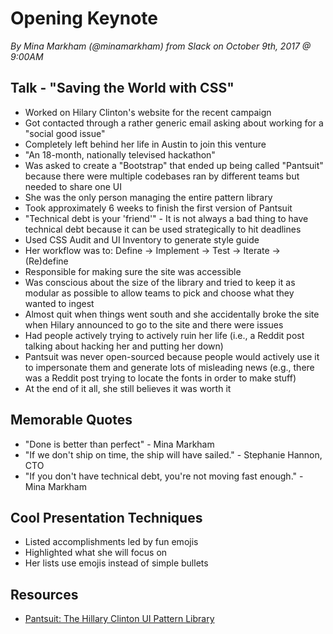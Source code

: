 # Opening Keynote
*By Mina Markham (@minamarkham) from Slack on October 9th, 2017 @ 9:00AM*

## Talk - "Saving the World with CSS"

- Worked on Hilary Clinton's website for the recent campaign
- Got contacted through a rather generic email asking about working for a "social good issue"
- Completely left behind her life in Austin to join this venture
- "An 18-month, nationally televised hackathon"
- Was asked to create a "Bootstrap" that ended up being called "Pantsuit" because there were multiple codebases ran by different teams but needed to share one UI
- She was the only person managing the entire pattern library
- Took approximately 6 weeks to finish the first version of Pantsuit
- "Technical debt is your 'friend'" - It is not always a bad thing to have technical debt because it can be used strategically to hit deadlines
- Used CSS Audit and UI Inventory to generate style guide
- Her workflow was to: Define -> Implement -> Test -> Iterate -> (Re)define
- Responsible for making sure the site was accessible
- Was conscious about the size of the library and tried to keep it as modular as possible to allow teams to pick and choose what they wanted to ingest
- Almost quit when things went south and she accidentally broke the site when Hilary announced to go to the site and there were issues
- Had people actively trying to actively ruin her life (i.e., a Reddit post talking about hacking her and putting her down)
- Pantsuit was never open-sourced because people would actively use it to impersonate them and generate lots of misleading news (e.g., there was a Reddit post trying to locate the fonts in order to make stuff)
- At the end of it all, she still believes it was worth it


## Memorable Quotes

- "Done is better than perfect" - Mina Markham
- "If we don't ship on time, the ship will have sailed." - Stephanie Hannon, CTO
- "If you don't have technical debt, you're not moving fast enough." - Mina Markham

## Cool Presentation Techniques

- Listed accomplishments led by fun emojis
- Highlighted what she will focus on
- Her lists use emojis instead of simple bullets

## Resources

- [Pantsuit: The Hillary Clinton UI Pattern Library](http://mina.so/pantsuit-post)
